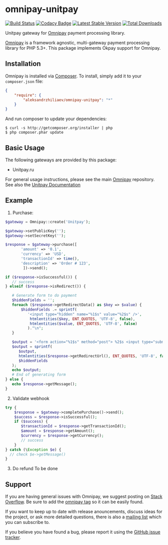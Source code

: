 # omnipay-unitpay
[![Build Status](https://travis-ci.org/aleksandrzhiliaev/omnipay-unitpay.svg?branch=master)](https://travis-ci.org/aleksandrzhiliaev/omnipay-unitpay)
[![Codacy Badge](https://api.codacy.com/project/badge/Grade/95c32cb06d414446a6a3e960f48152e5)](https://www.codacy.com/app/sassoftinc/omnipay-unitpay?utm_source=github.com&amp;utm_medium=referral&amp;utm_content=aleksandrzhiliaev/omnipay-unitpay&amp;utm_campaign=Badge_Grade)
[![Latest Stable Version](https://poser.pugx.org/aleksandrzhiliaev/omnipay-unitpay/v/stable)](https://packagist.org/packages/aleksandrzhiliaev/omnipay-unitpay)
[![Total Downloads](https://poser.pugx.org/aleksandrzhiliaev/omnipay-unitpay/downloads)](https://packagist.org/packages/aleksandrzhiliaev/omnipay-unitpay)

Unitpay gateway for [Omnipay](https://github.com/thephpleague/omnipay) payment processing library.

[Omnipay](https://github.com/omnipay/omnipay) is a framework agnostic, multi-gateway payment
processing library for PHP 5.3+. This package implements Okpay support for Omnipay.

## Installation

Omnipay is installed via [Composer](http://getcomposer.org/). To install, simply add it
to your `composer.json` file:

```json
{
    "require": {
        "aleksandrzhiliaev/omnipay-unitpay": "*"
    }
}
```

And run composer to update your dependencies:

    $ curl -s http://getcomposer.org/installer | php
    $ php composer.phar update

## Basic Usage

The following gateways are provided by this package:

* Unitpay.ru

For general usage instructions, please see the main [Omnipay](https://github.com/omnipay/omnipay)
repository. See also the [Unitpay Documentation](http://help.unitpay.ru)

## Example
1. Purchase:
```php
$gateway = Omnipay::create('Unitpay');

$gateway->setPublicKey('');
$gateway->setSecretKey('');

$response = $gateway->purchase([
       'amount' => '0.1',
       'currency' => 'USD',
       'transactionId' => time(),
       'description' => 'Order # 123',
        ])->send();

if ($response->isSuccessful()) {
   // success
} elseif ($response->isRedirect()) {

   # Generate form to do payment
   $hiddenFields = '';
   foreach ($response->getRedirectData() as $key => $value) {
       $hiddenFields .= sprintf(
          '<input type="hidden" name="%1$s" value="%2$s" />',
           htmlentities($key, ENT_QUOTES, 'UTF-8', false),
           htmlentities($value, ENT_QUOTES, 'UTF-8', false)
          )."\n";
   }

   $output = '<form action="%1$s" method="post"> %2$s <input type="submit" value="Purchase" /></form>';
   $output = sprintf(
      $output,
      htmlentities($response->getRedirectUrl(), ENT_QUOTES, 'UTF-8', false),
      $hiddenFields
   );
   echo $output;
   # End of generating form
} else {
   echo $response->getMessage();
}
```
2. Validate webhook
```php
try {
    $response = $gateway->completePurchase()->send();
    $success = $response->isSuccessful();
    if ($success) {
       $transactionId = $response->getTransactionId();
       $amount = $response->getAmount();
       $currency = $response->getCurrency();
       // success 
    }
} catch (\Exception $e) {
  // check $e->getMessage()
}
```
3. Do refund
To be done

## Support

If you are having general issues with Omnipay, we suggest posting on
[Stack Overflow](http://stackoverflow.com/). Be sure to add the
[omnipay tag](http://stackoverflow.com/questions/tagged/omnipay) so it can be easily found.

If you want to keep up to date with release anouncements, discuss ideas for the project,
or ask more detailed questions, there is also a [mailing list](https://groups.google.com/forum/#!forum/omnipay) which
you can subscribe to.

If you believe you have found a bug, please report it using the [GitHub issue tracker](https://github.com/aleksandrzhiliaev/omnipay-nixmoney/issues).
